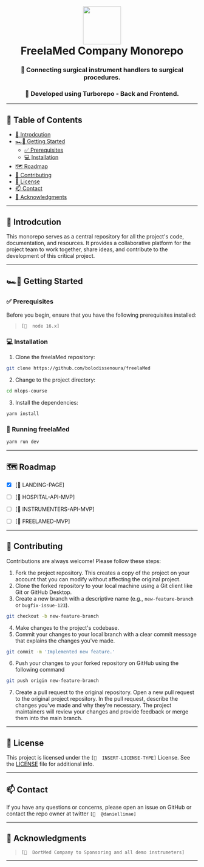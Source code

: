 
<div align="center">
<h1 align="center">
<img src="https://freela-med-frontend.vercel.app/icons/logo.svg" width="100" />
<br>
FreelaMed Company Monorepo
<h3 align="center"🔗 https://freela-med-frontend.vercel.app/ </h3>
<h3 align="center">📍 Connecting surgical instrument handlers to surgical procedures. </h3>
<h3 align="center">🚀 Developed using Turborepo - Back and Frontend.</h3>
<p align="center">

></p>

</div>

---
## 📍 Table of Contents
- [👋 Introdcution](#-introdcution)
- [🏎💨 Getting Started](#-getting-started)
  - [✅ Prerequisites](#-prerequisites)
  - [💻 Installation](#-installation)
- [🗺 Roadmap](#-roadmap)
- [🤝 Contributing](#-contributing)
- [🪪 License](#-license)
- [📫 Contact](#-contact)
- [🙏 Acknowledgments](#-acknowledgments)

---

## 👋 Introdcution

This monorepo serves as a central repository for all the project's code, documentation, and resources. It provides a collaborative platform for the project team to work together, share ideas, and contribute to the development of this critical project.

<hr />

## 🏎💨 Getting Started

### ✅ Prerequisites

Before you begin, ensure that you have the following prerequisites installed:
> `[📌  node 16.x]`

### 💻 Installation

1. Clone the freelaMed repository:
```sh
git clone https://github.com/bolodissenoura/freelaMed
```

2. Change to the project directory:
```sh
cd mlops-course
```

3. Install the dependencies:
```sh
yarn install
```

### 🤖 Running freelaMed

```bash
yarn run dev
```

<hr />

## 🗺 Roadmap

- [X] [📌  LANDING-PAGE]
- [ ] [📌  HOSPITAL-API-MVP]
- [ ] [📌  INSTRUMENTERS-API-MVP]
- [ ] [📌  FREELAMED-MVP]


---

## 🤝 Contributing
Contributions are always welcome! Please follow these steps:
1. Fork the project repository. This creates a copy of the project on your account that you can modify without affecting the original project.
2. Clone the forked repository to your local machine using a Git client like Git or GitHub Desktop.
3. Create a new branch with a descriptive name (e.g., `new-feature-branch` or `bugfix-issue-123`).
```sh
git checkout -b new-feature-branch
```
4. Make changes to the project's codebase.
5. Commit your changes to your local branch with a clear commit message that explains the changes you've made.
```sh
git commit -m 'Implemented new feature.'
```
6. Push your changes to your forked repository on GitHub using the following command
```sh
git push origin new-feature-branch
```
7. Create a pull request to the original repository.
Open a new pull request to the original project repository. In the pull request, describe the changes you've made and why they're necessary. 
The project maintainers will review your changes and provide feedback or merge them into the main branch.

---

## 🪪 License

This project is licensed under the `[📌  INSERT-LICENSE-TYPE]` License. See the [LICENSE](https://docs.github.com/en/communities/setting-up-your-project-for-healthy-contributions/adding-a-license-to-a-repository) file for additional info.

---

## 📫 Contact

If you have any questions or concerns, please open an issue on GitHub or contact the repo owner at twitter `[📌  @daniellimae]`

---

## 🙏 Acknowledgments
> `[📌  DortMed Company to Sponsoring and all demo instrumeters]`


---

